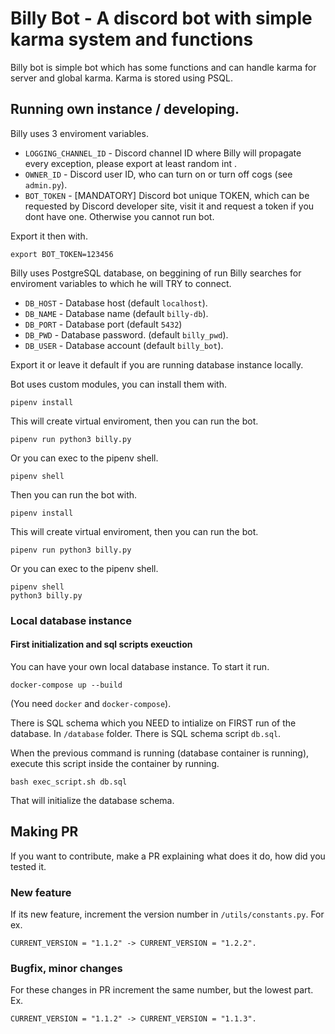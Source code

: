 # Billy Bot - A discord bot with simple karma system and functions
Billy bot is simple bot which has some functions and can handle karma for server and global karma. Karma is stored using PSQL.

## Running own instance / developing.
Billy uses 3 enviroment variables.
- ```LOGGING_CHANNEL_ID``` - Discord channel ID where Billy will propagate every exception, please export at least random int .
- ```OWNER_ID``` - Discord user ID, who can turn on or turn off cogs (see ```admin.py```).
- ```BOT_TOKEN``` - [MANDATORY] Discord bot unique TOKEN, which can be requested by Discord developer site, visit it and request a token if you dont have one. Otherwise you cannot run bot.

Export it then with.
```
export BOT_TOKEN=123456
```

Billy uses PostgreSQL database, on beggining of run Billy searches for enviroment variables to which he will TRY to connect.

- ```DB_HOST``` - Database host (default ```localhost```).
- ```DB_NAME``` - Database name (default ```billy-db```).
- ```DB_PORT``` - Database port (default ```5432```)
- ```DB_PWD``` - Database password. (default ```billy_pwd```).
- ```DB_USER``` - Database account (default ```billy_bot```).

Export it or leave it default if you are running database instance locally.

Bot uses custom modules, you can install them with.
```
pipenv install
```
This will create virtual enviroment, then you can run the bot.
```
pipenv run python3 billy.py
```
Or you can exec to the pipenv shell.
```
pipenv shell
```

Then you can run the bot with.
```
pipenv install
```
This will create virtual enviroment, then you can run the bot.
```
pipenv run python3 billy.py
```
Or you can exec to the pipenv shell.
```
pipenv shell
python3 billy.py
```

### Local database instance
#### First initialization and sql scripts exeuction
You can have your own local database instance. To start it run.
```
docker-compose up --build
```
(You need ```docker``` and ```docker-compose```).

There is SQL schema which you NEED to intialize on FIRST run of the database. In ```/database``` folder. There is SQL schema script ```db.sql```. 

When the previous command is running (database container is running), execute this script inside the container by running.
```
bash exec_script.sh db.sql
```
That will initialize the database schema.

## Making PR
If you want to contribute, make a PR explaining what does it do, how did you tested it.

### New feature
If its new feature, increment the version number in ```/utils/constants.py```. For ex.
```
CURRENT_VERSION = "1.1.2" -> CURRENT_VERSION = "1.2.2".
```

### Bugfix, minor changes
For these changes in PR increment the same number, but the lowest part. Ex.
```
CURRENT_VERSION = "1.1.2" -> CURRENT_VERSION = "1.1.3".
```
